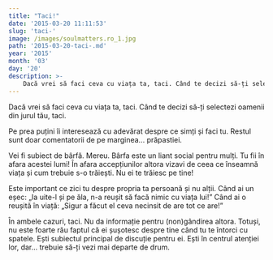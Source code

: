 ```yaml
---
title: "Taci!"
date: '2015-03-20 11:11:53'
slug: 'taci-'
image: /images/soulmatters.ro_1.jpg
path: '2015-03-20-taci-.md'
year: '2015'
month: '03'
day: '20'
description: >-
    Dacă vrei să faci ceva cu viața ta, taci. Când te decizi să-ți selectezi oamenii din jurul tău, taci.Pe prea puțini îi interesează cu adevărat despre ce simți și faci tu. Restul sunt doar comentatori
---
```

<div class="kg-card-markdown"><p>Dacă vrei să faci ceva cu viața ta, taci. Când te decizi să-ți selectezi oamenii din jurul tău, taci.</p>
<p>Pe prea puțini îi interesează cu adevărat despre ce simți și faci tu. Restul sunt doar comentatorii de pe marginea... prăpastiei.</p>
<p>Vei fi subiect de bârfă. Mereu. Bârfa este un liant social pentru mulți. Tu fii în afara acestei lumi! În afara accepțiunilor altora vizavi de ceea ce înseamnă viața și cum trebuie s-o trăiești. Nu ei te trăiesc pe tine!</p>
<p>Este important ce zici tu despre propria ta persoană și nu alții. Când ai un eșec: „Ia uite-l și pe ăla, n-a reușit să facă nimic cu viața lui!” Când ai o reușită în viață: „Sigur a făcut el ceva necinsit de are tot ce are!”</p>
<p>În ambele cazuri, taci. Nu da informație pentru (non)gândirea altora. Totuși, nu este foarte rău faptul că ei șușotesc despre tine când tu te întorci cu spatele. Ești subiectul principal de discuție pentru ei. Ești în centrul atenției lor, dar... trebuie să-ți vezi mai departe de drum.</p>
<p> </p>
</div>
    
